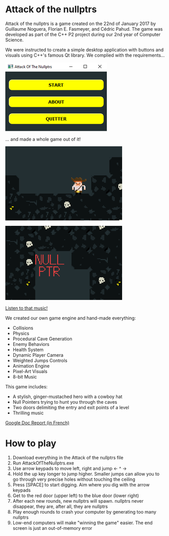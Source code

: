 # Attack of the nullptrs

Attack of the nullptrs is a game created on the 22nd of January 2017 by Guillaume Noguera, Florian E. Fasmeyer, and Cédric Pahud. The game was developed as part of the C++ P2 project during our 2nd year of Computer Science.

We were instructed to create a simple desktop application with buttons and visuals using C++'s famous Qt library. We complied with the requirements...

![A few buttons to justify our Qt project.](https://github.com/FlorianFasmeyer/Attack-of-the-nullptrs/blob/main/imgs/buttons.png)

... and made a whole game out of it!

![A picture of our ginger hero. Showcases weighted jumps and animations.](https://github.com/FlorianFasmeyer/Attack-of-the-nullptrs/blob/main/imgs/ginger-hero.gif)

![Picture of a nasty Nullptr intended on eating you](https://github.com/FlorianFasmeyer/Attack-of-the-nullptrs/blob/main/imgs/nullptr.gif)

[Listen to that music!](https://github.com/FlorianFasmeyer/Attack-of-the-nullptrs/blob/main/pouletjetemetslefeu.mp3)

We created our own game engine and hand-made everything:

* Collisions
* Physics
* Procedural Cave Generation
* Enemy Behaviors
* Health System
* Dynamic Player Camera
* Weighted Jumps Controls
* Animation Engine
* Pixel-Art Visuals
* 8-bit Music

This game includes:

* A stylish, ginger-mustached hero with a cowboy hat
* Null Pointers trying to hunt you through the caves
* Two doors delimiting the entry and exit points of a level
* Thrilling music

[Google Doc Report (in French)](https://docs.google.com/document/d/1VTcLV2P8HV6U8FLeqMVOvjNYdaXF8jmdN7vjtiWAbsg/edit?usp=sharing)

# How to play
1. Download everything in the Attack of the nullptrs file
2. Run AttackOfTheNullptrs.exe
3. Use arrow keypads to move left, right and jump <- ^ ->
4. Hold the up key longer to jump higher. Smaller jumps can allow you to go through very precise holes without touching the ceiling
5. Press [SPACE] to start digging. Aim where you dig with the arrow keypads
6. Get to the red door (upper left) to the blue door (lower right)
7. After each new rounds, new nullptrs will spawn. nullptrs never disappear, they are, after all, they are nullptrs
8. Play enough rounds to crash your computer by generating too many nullptrs
9. Low-end computers will make "winning the game" easier. The end screen is just an out-of-memory error
